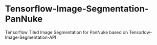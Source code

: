 # Tensorflow-Image-Segmentation-PanNuke
Tensorflow Tiled Image Segmentation for PanNuke based on Tensorlow-Image-Segmentation-API
